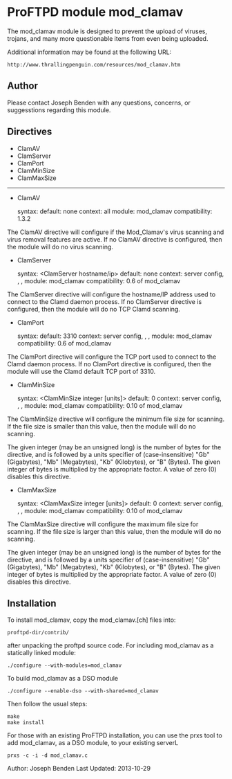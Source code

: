 # ProFTPD module mod_clamav

The mod_clamav module is designed to prevent the upload of viruses,
trojans, and many more questionable items from even being uploaded.

Additional information may be found at the following URL:

    http://www.thrallingpenguin.com/resources/mod_clamav.htm

## Author

Please contact Joseph Benden <joe at thrallingpenguin.com> with any
questions, concerns, or suggesstions regarding this module.

## Directives

* ClamAV
* ClamServer
* ClamPort
* ClamMinSize
* ClamMaxSize
 
----

* ClamAV

    syntax: <ClamAV on>
    default: none
    context: all
    module: mod_clamav
    compatibility: 1.3.2

The ClamAV directive will configure if the Mod_Clamav's virus scanning
and virus removal features are active. If no ClamAV directive is
configured, then the module will do no virus scanning.

* ClamServer

    syntax: <ClamServer hostname/ip>
    default: none
    context: server config, <virtualhost>, <global>, <directory>
    module: mod_clamav
    compatibility: 0.6 of mod_clamav

The ClamServer directive will configure the hostname/IP address used
to connect to the Clamd daemon process. If no ClamServer directive is
configured, then the module will do no TCP Clamd scanning.

* ClamPort

    syntax: <ClamPort integer>
    default: 3310
    context: server config, <virtualhost>, <global>, <directory>
    module: mod_clamav
    compatibility: 0.6 of mod_clamav

The ClamPort directive will configure the TCP port used to connect to
the Clamd daemon process. If no ClamPort directive is configured,
then the module will use the Clamd default TCP port of 3310.
 
* ClamMinSize

    syntax: <ClamMinSize integer [units]>
    default: 0
    context: server config, <virtualhost>, <global>, <directory>
    module: mod_clamav
    compatibility: 0.10 of mod_clamav

The ClamMinSize directive will configure the minimum file size for
scanning. If the file size is smaller than this value, then the module
will do no scanning.

The given integer (may be an unsigned long) is the number of bytes for
the directive, and is followed by a units specifier of
(case-insensitive) "Gb" (Gigabytes), "Mb" (Megabytes), "Kb"
(Kilobytes), or "B" (Bytes). The given integer of bytes is multiplied
by the appropriate factor. A value of zero (0) disables this
directive.
 
* ClamMaxSize

    syntax: <ClamMaxSize integer [units]>
    default: 0
    context: server config, <virtualhost>, <global>, <directory>
    module: mod_clamav
    compatibility: 0.10 of mod_clamav

The ClamMaxSize directive will configure the maximum file size for
scanning. If the file size is larger than this value, then the module
will do no scanning.

The given integer (may be an unsigned long) is the number of bytes for
the directive, and is followed by a units specifier of
(case-insensitive) "Gb" (Gigabytes), "Mb" (Megabytes), "Kb"
(Kilobytes), or "B" (Bytes). The given integer of bytes is multiplied
by the appropriate factor. A value of zero (0) disables this
directive.
 
## Installation

To install mod_clamav, copy the mod_clamav.[ch] files into:

    proftpd-dir/contrib/

after unpacking the proftpd source code. For including mod_clamav as
a statically linked module:

    ./configure --with-modules=mod_clamav

To build mod_clamav as a DSO module

    ./configure --enable-dso --with-shared=mod_clamav

Then follow the usual steps:

    make
    make install

For those with an existing ProFTPD installation, you can use the prxs
tool to add mod_clamav, as a DSO module, to your existing serverL

    prxs -c -i -d mod_clamav.c


Author: Joseph Benden
Last Updated: 2013-10-29
